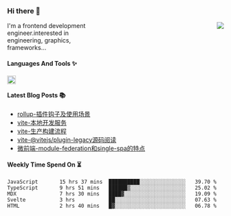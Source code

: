 <!--
**zhaohuanyuu/zhaohuanyuu** is a ✨ _special_ ✨ repository because its `README.md` (this file) appears on your GitHub profile.
-->

### Hi there 👋

<picture>
  <source media="(prefers-color-scheme: dark)" srcset="https://github-readme-stats.vercel.app/api?username=zhaohuanyuu&count_private=true&show_icons=true&theme=city_lights&hide_title=true">
  <img align="right" src="https://github-readme-stats.vercel.app/api?username=zhaohuanyuu&count_private=true&show_icons=true&hide_title=true">
</picture>

<p align="left" style="width:40%">I'm a frontend development engineer.interested in engineering, graphics, frameworks...</p>

#### Languages And Tools ✨

<img align="left" height="20" src="https://skillicons.dev/icons?i=js,ts,nodejs,rust,react,vue,svelte,gatsby,graphql,nestjs" />

</br>

#### Latest Blog Posts 📚
<!-- BLOG-POST-LIST:START -->
- [rollup-插件钩子及使用场景](https://auu.zone/post/rollup-plugin)
- [vite-本地开发服务](https://auu.zone/post/vite-server)
- [vite-生产构建流程](https://auu.zone/post/vite-build)
- [vite-@vitejs/plugin-legacy源码阅读](https://auu.zone/post/vite-legacy)
- [微前端-module-federation和single-spa的特点](https://auu.zone/post/micro-fe)
<!-- BLOG-POST-LIST:END -->

#### Weekly Time Spend On ⏳
<!--START_SECTION:waka-->

```text
JavaScript       15 hrs 37 mins  ██████████░░░░░░░░░░░░░░░   39.70 %
TypeScript       9 hrs 51 mins   ██████▒░░░░░░░░░░░░░░░░░░   25.02 %
MDX              7 hrs 30 mins   ████▓░░░░░░░░░░░░░░░░░░░░   19.09 %
Svelte           3 hrs           ██░░░░░░░░░░░░░░░░░░░░░░░   07.63 %
HTML             2 hrs 40 mins   █▓░░░░░░░░░░░░░░░░░░░░░░░   06.78 %
```

<!--END_SECTION:waka-->
